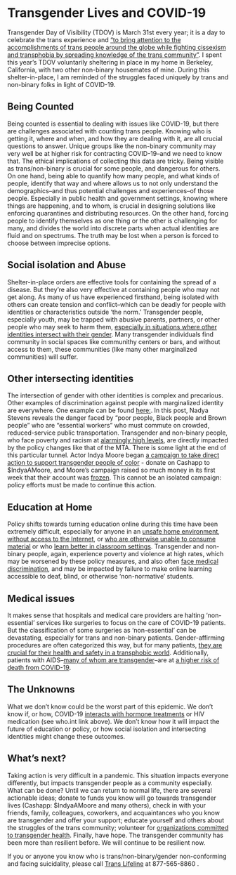 # Transgender Lives and COVID-19


  Transgender Day of Visibility (TDOV) is March 31st every year; it is a day to celebrate the trans experience and [“to bring attention to the accomplishments of trans people around the globe while fighting cissexism and transphobia by spreading knowledge of the trans community”](https://www.transstudent.org/tdov). I spent this year’s TDOV voluntarily sheltering in place in my home in Berkeley, California, with two other non-binary housemates of mine. During this shelter-in-place, I am reminded of the struggles faced uniquely by trans and non-binary folks in light of COVID-19.


## Being Counted
  Being counted is essential to dealing with issues like COVID-19, but there are challenges associated with counting trans people. Knowing who is getting it, where and when, and how they are dealing with it, are all crucial questions to answer. Unique groups like the non-binary community may very well be at higher risk for contracting COVID-19–and we need to know that. The ethical implications of collecting this data are tricky. Being visible as trans/non-binary is crucial for some people, and dangerous for others. On one hand, being able to quantify how many people, and what kinds of people, identify that way and where allows us to not only understand the demographics–and thus potential challenges and experiences–of those people. Especially in public health and government settings, knowing where things are happening, and to whom, is crucial in designing solutions like enforcing quarantines and distributing resources. On the other hand, forcing people to identify themselves as one thing or the other is challenging for many, and divides the world into discrete parts when actual identities are fluid and on spectrums. The truth may be lost when a person is forced to choose between imprecise options.




## Social isolation and Abuse
  Shelter-in-place orders are effective tools for containing the spread of a disease. But they’re also very effective at containing people who may not get along. As many of us have experienced firsthand, being isolated with others can create tension and conflict–which can be deadly for people with identities or characteristics outside ‘the norm.’ Transgender people, especially youth, may be trapped with abusive parents, partners, or other people who may seek to harm them, [especially in situations where other identities intersect with their gender](https://www.jpost.com/middle-east/coronavirus-lockdown-exposes-lgbtq-people-to-family-abuse-in-middle-east-621436). Many transgender individuals find community in social spaces like communithy centers or bars, and without access to them, these communities (like many other marginalized communities) will suffer.


## Other intersecting identities
  The intersection of gender with other identities is complex and precarious. Other examples of discrimination against people with marginalized identity are everywhere. One example can be found [here:](https://www.facebook.com/permalink.php?story_fbid=10220384770642315&id=1621915751). In this post, Nadya Stevens reveals the danger faced by “poor people, Black people and Brown people” who are “essential workers” who must commute on crowded, reduced-service public transportation. Transgender and non-binary people, who face poverty and racism at [alarmingly high levels](https://nwlc.org/blog/income-security-is-elusive-for-many-transgender-people-according-to-u-s-transgender-survey/), are directly impacted by the policy changes like that of the MTA. There is some light at the end of this particular tunnel. Actor Indya Moore began [a campaign to take direct action to support transgender people of color](https://www.anothermag.com/fashion-beauty/12362/help-indya-moore-raise-money-for-trans-people-of-colour-facing-coronavirus) - donate on Cashapp to $IndyaAMoore, and Moore’s campaign raised so much money in its first week that their account was [frozen](https://www.instagram.com/p/B95xbaKnU76/?igshid=xaziko2phfus). This cannot be an isolated campaign: policy efforts must be made to continue this action.


## Education at Home
  Policy shifts towards turning education online during this time have been extremely difficult, especially for anyone in an [unsafe home environment](https://www.cnn.com/2020/04/09/opinions/children-domestic-violence-coronavirus-torre/index.html), [without access to the Internet](https://www.pewresearch.org/fact-tank/2019/05/07/digital-divide-persists-even-as-lower-income-americans-make-gains-in-tech-adoption/), or [who are otherwise unable to consume material](https://www.nationaldeafcenter.org/covid19faqs) or who [learn better in classroom settings](https://www.wbur.org/onpoint/2020/03/16/school-closures-coronavirus). Transgender and non-binary people, again, experience poverty and violence at high rates, which may be worsened by these policy measures, and also often [face medical discrimination](https://www.thetaskforce.org/new-report-reveals-rampant-discrimination-against-transgender-people-by-health-providers-high-hiv-rates-and-widespread-lack-of-access-to-necessary-care-2/), and may be impacted by failure to make online learning accessible to deaf, blind, or otherwise ‘non-normative’ students.  

## Medical issues
  It makes sense that hospitals and medical care providers are halting ‘non-essential’ services like surgeries to focus on the care of COVID-19 patients. But the classification of some surgeries as ‘non-essential’ can be devastating, especially for trans and non-binary patients. Gender-affirming procedures are often categorized this way, but for many patients, [they are crucial for their health and safety in a transphobic world](https://www.vice.com/en_us/article/wxekyz/transgender-surgeries-delayed-coronavirus-hospitals). Additionally, patients with AIDS–[many of whom are transgender](https://www.avert.org/professionals/hiv-social-issues/key-affected-populations/transgender)–are at [a higher risk of death from COVID-19](https://www.who.int/news-room/q-a-detail/q-a-on-covid-19-hiv-and-antiretrovirals).


## The Unknowns
  What we don’t know could be the worst part of this epidemic. We don’t know if, or how, COVID-19 [interacts with hormone treatments](https://www.pcf.org/covid-19/) or HIV medication (see who.int link above). We don’t know how it will impact the future of education or policy, or how social isolation and intersecting identities might change these outcomes.


## What’s next?
  Taking action is very difficult in a pandemic. This situation impacts everyone differently, but impacts transgender people as a community especially. What can be done? Until we can return to normal life, there are several actionable ideas; donate to funds you know will go towards transgender lives (Cashapp: $IndyaAMoore and many others), check in with your friends, family, colleagues, coworkers, and acquaintances who you know are transgender and offer your support; educate yourself and others about the struggles of the trans community; volunteer for [organizations committed to transgender health](https://jobs.lever.co/translifeline/0f8f31af-deb8-432b-bffb-bd92be84046c). Finally, have hope. The transgender community has been more than resilient before. We will continue to be resilient now.


If you or anyone you know who is trans/non-binary/gender non-conforming and facing suicidality, please call [Trans Lifeline](https://www.translifeline.org/) at 877-565-8860 .
